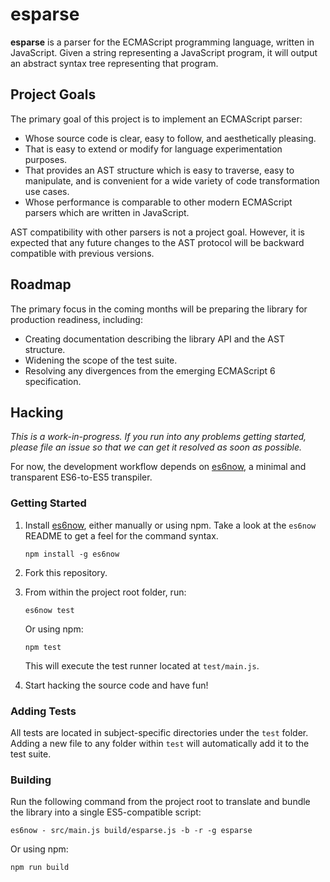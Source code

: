 # esparse #

**esparse** is a parser for the ECMAScript programming language, written in 
JavaScript. Given a string representing a JavaScript program, it will output 
an abstract syntax tree representing that program.

## Project Goals ##

The primary goal of this project is to implement an ECMAScript parser:

- Whose source code is clear, easy to follow, and aesthetically pleasing.
- That is easy to extend or modify for language experimentation purposes.
- That provides an AST structure which is easy to traverse, easy to 
  manipulate, and is convenient for a wide variety of code transformation 
  use cases.
- Whose performance is comparable to other modern ECMAScript parsers 
  which are written in JavaScript.

AST compatibility with other parsers is not a project goal.  However, it
is expected that any future changes to the AST protocol will be backward
compatible with previous versions.

## Roadmap ##

The primary focus in the coming months will be preparing the library 
for production readiness, including:

- Creating documentation describing the library API and the AST structure.
- Widening the scope of the test suite.
- Resolving any divergences from the emerging ECMAScript 6 specification.

## Hacking ##

*This is a work-in-progress.  If you run into any problems getting started,
please file an issue so that we can get it resolved as soon as possible.*

For now, the development workflow depends on [es6now](https://github.com/zenparsing/es6now),
a minimal and transparent ES6-to-ES5 transpiler.


### Getting Started ###

1.  Install [es6now](https://github.com/zenparsing/es6now), either manually
    or using npm.  Take a look at the `es6now` README to get a feel for the 
    command syntax.
    
        npm install -g es6now

2.  Fork this repository.

3.  From within the project root folder, run:

        es6now test
    
    Or using npm:
    
        npm test
    
    This will execute the test runner located at `test/main.js`.

4.  Start hacking the source code and have fun!


### Adding Tests ###

All tests are located in subject-specific directories under the `test` folder. 
Adding a new file to any folder within `test` will automatically add it to
the test suite.


### Building ###

Run the following command from the project root to translate and bundle 
the library into a single ES5-compatible script:

    es6now - src/main.js build/esparse.js -b -r -g esparse

Or using npm:

    npm run build
